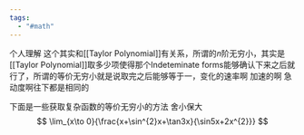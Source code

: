 ```yaml
---
tags:
  - "#math"
---
```

个人理解
这个其实和[[Taylor Polynomial]]有关系，所谓的$n$阶无穷小，其实是[[Taylor Polynomial]]取多少项使得那个Indeteminate forms能够确认下来之后就行了，所谓的等价无穷小就是说取完之后能够等于一，变化的速率啊 加速的啊 急动度啊往下都是相同的

下面是一些获取复杂函数的等价无穷小的方法
舍小保大
$$
\lim_{x\to 0}{\frac{x+\sin^{2}x+\tan3x}{\sin5x+2x^{2}}}
$$
